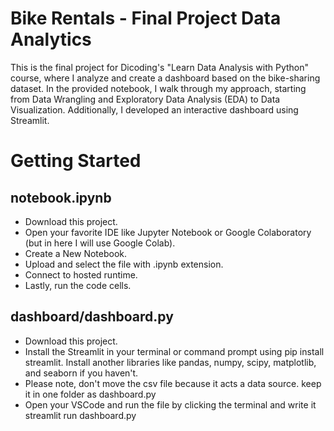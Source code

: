 # Bike Rentals - Final Project Data Analytics
This is the final project for Dicoding's "Learn Data Analysis with Python" course, where I analyze and create a dashboard based on the bike-sharing dataset. In the provided notebook, I walk through my approach, starting from Data Wrangling and Exploratory Data Analysis (EDA) to Data Visualization. Additionally, I developed an interactive dashboard using Streamlit.

# Getting Started
## notebook.ipynb
- Download this project.
- Open your favorite IDE like Jupyter Notebook or Google Colaboratory (but in here I will use Google Colab).
- Create a New Notebook.
- Upload and select the file with .ipynb extension.
- Connect to hosted runtime.
- Lastly, run the code cells.

## dashboard/dashboard.py
- Download this project.
- Install the Streamlit in your terminal or command prompt using pip install streamlit. Install another libraries like pandas, numpy, scipy, matplotlib, and seaborn if you haven't.
- Please note, don't move the csv file because it acts a data source. keep it in one folder as dashboard.py
- Open your VSCode and run the file by clicking the terminal and write it streamlit run dashboard.py
